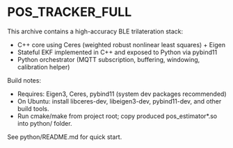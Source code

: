 POS_TRACKER_FULL
=================

This archive contains a high-accuracy BLE trilateration stack:
- C++ core using Ceres (weighted robust nonlinear least squares) + Eigen
- Stateful EKF implemented in C++ and exposed to Python via pybind11
- Python orchestrator (MQTT subscription, buffering, windowing, calibration helper)

Build notes:
- Requires: Eigen3, Ceres, pybind11 (system dev packages recommended)
- On Ubuntu: install libceres-dev, libeigen3-dev, pybind11-dev, and other build tools.
- Run cmake/make from project root; copy produced pos_estimator*.so into python/ folder.

See python/README.md for quick start.
